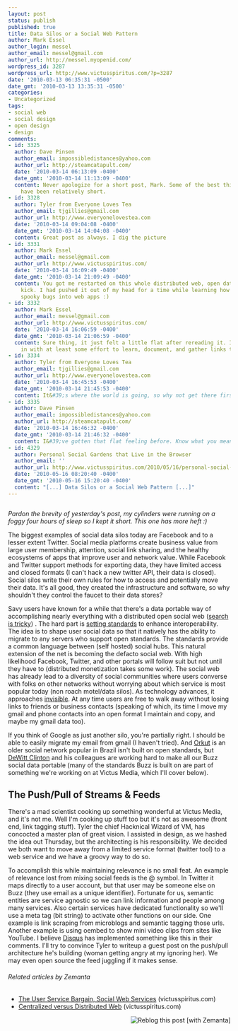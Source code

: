 ```yaml
---
layout: post
status: publish
published: true
title: Data Silos or a Social Web Pattern
author: Mark Essel
author_login: messel
author_email: messel@gmail.com
author_url: http://messel.myopenid.com/
wordpress_id: 3287
wordpress_url: http://www.victusspiritus.com/?p=3287
date: '2010-03-13 06:35:31 -0500'
date_gmt: '2010-03-13 13:35:31 -0500'
categories:
- Uncategorized
tags:
- social web
- social design
- open design
- design
comments:
- id: 3325
  author: Dave Pinsen
  author_email: impossibledistances@yahoo.com
  author_url: http://steamcatapult.com/
  date: '2010-03-14 06:13:09 -0400'
  date_gmt: '2010-03-14 11:13:09 -0400'
  content: Never apologize for a short post, Mark. Some of the best things written
    have been relatively short.
- id: 3328
  author: Tyler from Everyone Loves Tea
  author_email: tjgillies@gmail.com
  author_url: http://www.everyonelovestea.com
  date: '2010-03-14 09:04:08 -0400'
  date_gmt: '2010-03-14 14:04:08 -0400'
  content: Great post as always. I dig the picture
- id: 3331
  author: Mark Essel
  author_email: messel@gmail.com
  author_url: http://www.victusspiritus.com/
  date: '2010-03-14 16:09:49 -0400'
  date_gmt: '2010-03-14 21:09:49 -0400'
  content: You got me restarted on this whole distributed web, open data/standards
    kick. I had pushed it out of my head for a time while learning how to introduce
    spooky bugs into web apps :)
- id: 3332
  author: Mark Essel
  author_email: messel@gmail.com
  author_url: http://www.victusspiritus.com/
  date: '2010-03-14 16:06:59 -0400'
  date_gmt: '2010-03-14 21:06:59 -0400'
  content: Sure thing, it just felt a little flat after rereading it. I enjoy digging
    in with at least some effort to learn, document, and gather links to related info/people
- id: 3334
  author: Tyler from Everyone Loves Tea
  author_email: tjgillies@gmail.com
  author_url: http://www.everyonelovestea.com
  date: '2010-03-14 16:45:53 -0400'
  date_gmt: '2010-03-14 21:45:53 -0400'
  content: It&#39;s where the world is going, so why not get there first?
- id: 3335
  author: Dave Pinsen
  author_email: impossibledistances@yahoo.com
  author_url: http://steamcatapult.com/
  date: '2010-03-14 16:46:32 -0400'
  date_gmt: '2010-03-14 21:46:32 -0400'
  content: I&#39;ve gotten that flat feeling before. Know what you mean.
- id: 4329
  author: Personal Social Gardens that Live in the Browser
  author_email: ''
  author_url: http://www.victusspiritus.com/2010/05/16/personal-social-gardens-that-live-in-the-browser/
  date: '2010-05-16 08:20:40 -0400'
  date_gmt: '2010-05-16 15:20:40 -0400'
  content: "[...] Data Silos or a Social Web Pattern [...]"
---
```

<p><a href="http://bjay70.deviantart.com/art/Silo-Sunrise-HDR-138379561"><img class="alignnone size-full" src="http://www.victusspiritus.com/wp-content/uploads/2010/03/l_1280_640_FD2CF59F-9819-4BDF-B527-613F6A563E38.jpeg" alt="" /></a></p>
<p><em>Pardon the brevity of yesterday's post, my cylinders were running on a foggy four hours of sleep so I kept it short. This one has more heft :)</em></p>
<p>The biggest examples of social data silos today are Facebook and to a lesser extent Twitter. Social media platforms create business value from large user membership, attention, social link sharing, and the healthy ecosystems of apps that improve user and network value. While Facebook and Twitter support methods for exporting data, they have limited access and closed formats (I can't hack a new twitter API, their data is closed). Social silos write their own rules for how to access and potentially move their data. It's all good, they created the infrastructure and software, so why shouldn't they control the faucet to their data stores?</p>
<p>Savy users have known for a while that there's a data portable way of accomplishing nearly everything with a distributed open social web (<a href="http://groups.google.com/group/open-web-discuss/browse_thread/thread/288c846cc484a3c4">search is tricky</a>) . The hard part is <a href="http://www.victusspiritus.com/2010/03/08/open-web-protocols-and-discussion-groups/">setting standards</a> to enhance interoperability. The idea is to shape user social data so that it natively has the ability to migrate to any servers who support open standards. The standards provide a common language between (self hosted) social hubs. This natural extension of the net is becoming the defacto social web. With high likelihood Facebook, Twitter, and other portals will follow suit but not until they have to (distributed monetization takes some work). The social web has already lead to a diversity of social communities where users converse with folks on other networks without worrying about which service is most popular today (non roach motel/data silos). As technology advances, it approaches <a href="http://www.victusspiritus.com/2010/01/29/the-ideal-computer-converges-on-invisible/">invisible</a>. At any time users are free to walk away without losing links to friends or business contacts (speaking of which, its time I move my gmail and phone contacts into an open format I maintain and copy, and maybe my gmail data too).</p>
<p>If you think of Google as just another silo, you're partially right. I should be able to easily migrate my email from gmail (I haven't tried). And <a class="zem_slink" title="Orkut" rel="homepage" href="http://www.orkut.com">Orkut</a> is an older social network popular in Brazil isn't built on open standards, but <a href="http://www.google.com/buzz/dclinton/KuXDg9P8Q8z/Jesse-Stay-A-few-points-of-clarification-to-your">DeWitt Clinton</a> and his colleagues are working hard to make all our Buzz social data portable (many of the standards Buzz is built on are part of something we're working on at Victus Media, which I'll cover below).</p>
<h2>The Push/Pull of Streams &amp; Feeds</h2>
<p>There's a mad scientist cooking up something wonderful at Victus Media, and it's not me. Well I'm cooking up stuff too but it's not as awesome (front end, link tagging stuff). Tyler the chief Hacknical Wizard of VM, has concocted a master plan of great vision. I assisted in design, as we hashed the idea out Thursday, but the architecting is his responsibility. We decided we both want to move away from a limited service format (twitter tool) to a web service and we have a groovy way to do so.</p>
<p>To accomplish this while maintaining relevance is no small feat. An example of relevance lost from mixing social feeds is the @ symbol. In Twitter it maps directly to a user account, but that user may be someone else on Buzz (they use email as a unique identifier). Fortunate for us, semantic entities are service agnostic so we can link information and people among many services. Also certain services have dedicated functionality so we'll use a meta tag (bit string) to activate other functions on our side. One example is link scraping from microblogs and semantic tagging those urls. Another example is using oembed to show mini video clips from sites like YouTube. I believe <a href="http://www.disqus.com">Disqus</a> has implemented something like this in their comments. I'll try to convince Tyler to writeup a guest post on the push/pull architecture he's building (woman getting angry at my ignoring her). We may even open source the feed juggling if it makes sense.</p>
<h6 class="zemanta-related-title" style="font-size: 1em;">Related articles by Zemanta</h6>
<ul class="zemanta-article-ul">
<li class="zemanta-article-ul-li"><a href="http://www.victusspiritus.com/2010/03/09/the-user-service-bargain-social-web-services/">The User Service Bargain, Social Web Services</a> (victusspiritus.com)</li>
<li class="zemanta-article-ul-li"><a href="http://www.victusspiritus.com/2010/03/03/centralized-versus-distributed-web/">Centralized versus Distributed Web</a> (victusspiritus.com)</li>
</ul>
<div class="zemanta-pixie" style="margin-top: 10px; height: 15px;"><a class="zemanta-pixie-a" title="Reblog this post [with Zemanta]" href="http://reblog.zemanta.com/zemified/cfd75785-ace0-4383-8e36-ea9334811805/"><img class="zemanta-pixie-img" style="border: none; float: right;" src="http://img.zemanta.com/reblog_e.png?x-id=cfd75785-ace0-4383-8e36-ea9334811805" alt="Reblog this post [with Zemanta]" /></a><span class="zem-script more-related pretty-attribution"><script src="http://static.zemanta.com/readside/loader.js" type="text/javascript"></script></span></div>
